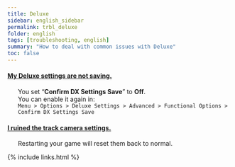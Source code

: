 ```yaml
---
title: Deluxe
sidebar: english_sidebar
permalink: trbl_deluxe
folder: english
tags: [troubleshooting, english]
summary: "How to deal with common issues with Deluxe"
toc: false
---
```


<div class="panel-group" id="accordion">
                    <div class="panel panel-default">
                        <div class="panel-heading">
                            <h4 class="panel-title">
                                <a class="noCrossRef accordion-toggle" data-toggle="collapse" data-parent="#accordion" href="#my-deluxe-settings-are-not-saving">My Deluxe settings are not saving.</a>
                            </h4>
                        </div>
                        <div id="my-deluxe-settings-are-not-saving" class="panel-collapse collapse noCrossRef">
                            <div class="panel-body">
<ul><p>You set “<strong>Confirm DX Settings Save</strong>” to <strong>Off</strong>.<br>
You can enable it again in:<br>
<code>Menu &gt; Options &gt; Deluxe Settings &gt; Advanced &gt; Functional Options &gt; Confirm DX Settings Save</code></p></ul>
                            </div>
                        </div>
                    </div>
                    <!-- /.panel -->
                    <div class="panel panel-default">
                        <div class="panel-heading">
                            <h4 class="panel-title">
                                <a class="noCrossRef accordion-toggle" data-toggle="collapse" data-parent="#accordion" href="#i-ruined-the-track-camera-settings">I ruined the track camera settings.</a>
                            </h4>
                        </div>
                        <div id="i-ruined-the-track-camera-settings" class="panel-collapse collapse">
                            <div class="panel-body">
                                <ul><p>Restarting your game will reset them back to normal.</p></ul>
                            </div>
                        </div>
                    </div>
                    <!-- /.panel -->
</div>
<!-- /.panel-group -->

{% include links.html %}